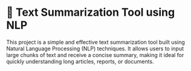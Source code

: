 # 📝 Text Summarization Tool using NLP

This project is a simple and effective text summarization tool built using Natural Language Processing (NLP) techniques. It allows users to input large chunks of text and receive a concise summary, making it ideal for quickly understanding long articles, reports, or documents.